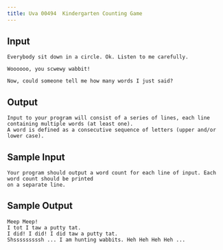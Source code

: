 ```yaml
---
title: Uva 00494  Kindergarten Counting Game
---
```



## Input

```text
Everybody sit down in a circle. Ok. Listen to me carefully.

Woooooo, you scwewy wabbit!

Now, could someone tell me how many words I just said?
```

## Output

```text
Input to your program will consist of a series of lines, each line containing multiple words (at least one).
A word is defined as a consecutive sequence of letters (upper and/or lower case).

```

## Sample Input

```text
Your program should output a word count for each line of input. Each word count should be printed
on a separate line.

```

## Sample Output

```text
Meep Meep!
I tot I taw a putty tat.
I did! I did! I did taw a putty tat.
Shsssssssssh ... I am hunting wabbits. Heh Heh Heh Heh ...

```
